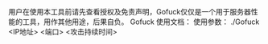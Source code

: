用户在使用本工具前请先查看授权及免责声明，Gofuck仅仅是一个用于服务器性能的工具，用作其他用途，后果自负。
    Gofuck 使用文档：
         使用参数： ./Gofuck <IP地址> <端口> <攻击持续时间>
